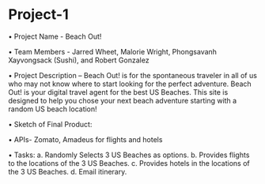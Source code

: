 # Project-1

•	Project Name - Beach Out!

•	Team Members - Jarred Wheet, Malorie Wright, Phongsavanh Xayvongsack (Sushi), and Robert Gonzalez

•	Project Description – Beach Out! is for the spontaneous traveler in all of us who may not know where to start looking for the perfect adventure. Beach Out! is your digital travel agent for the best US Beaches. This site is designed to help you chose your next beach adventure starting with a random US beach location! 

•	Sketch of Final Product:

•	APIs- Zomato, Amadeus for flights and hotels

•	Tasks:
                a.	Randomly Selects 3 US Beaches as options.
                b.	Provides flights to the locations of the 3 US Beaches.
                c.	Provides hotels in the locations of the 3 US Beaches.
                d.	Email itinerary. 

